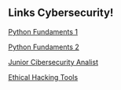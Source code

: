 ## Links Cybersecurity!

[Python Fundaments 1](https://skillsforall.com/es/course/python-essentials-1?courseLang=es-XL)

[Python Fundaments 2](https://skillsforall.com/es/course/python-essentials-2?courseLang=es-XL)

[Junior Cibersecurity Analist](https://skillsforall.com/es/career-path/cybersecurity?courseLang=es-XL)

[Ethical Hacking Tools](https://afsh4ck.gitbook.io/ethical-hacking-cheatsheet)
<!--
**Alexander09-15/Alexander09-15** is a ✨ _special_ ✨ repository because its `README.md` (this file) appears on your GitHub profile.

Here are some ideas to get you started:

- 🔭 I’m currently working on ...
- 🌱 I’m currently learning ...
- 👯 I’m looking to collaborate on ...
- 🤔 I’m looking for help with ...
- 💬 Ask me about ...
- 📫 How to reach me: ...
- 😄 Pronouns: ...
- ⚡ Fun fact: ...
-->
